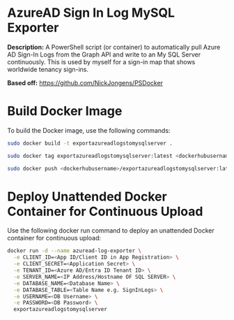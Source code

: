 # AzureAD Sign In Log MySQL Exporter

**Description:** A PowerShell script (or container) to automatically pull Azure AD Sign-In Logs from the Graph API and write to an My SQL Server continuously. This is used by myself for a sign-in map that shows worldwide tenancy sign-ins.

**Based off:**
https://github.com/NickJongens/PSDocker

# Build Docker Image

To build the Docker image, use the following commands:

```bash
sudo docker build -t exportazureadlogstomysqlserver .

sudo docker tag exportazureadlogstomysqlserver:latest <dockerhubusername>/exportazureadlogstosqlserver:latest

sudo docker push <dockerhubusername>/exportazureadlogstomysqlserver:latest
```

# Deploy Unattended Docker Container for Continuous Upload
Use the following docker run command to deploy an unattended Docker container for continuous upload:

```bash
docker run -d --name azuread-log-exporter \
  -e CLIENT_ID=<App ID/Client ID in App Registration> \
  -e CLIENT_SECRET=<Application Secret> \
  -e TENANT_ID=<Azure AD/Entra ID Tenant ID> \
  -e SERVER_NAME=<IP Address/Hostname OF SQL SERVER> \
  -e DATABASE_NAME=<Database Name> \
  -e DATABASE_TABLE=<Table Name e.g. SignInLogs> \
  -e USERNAME=<DB Username> \
  -e PASSWORD=<DB Password> \
  exportazureadlogstomysqlserver

```

